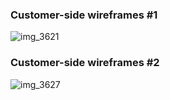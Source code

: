 ### Customer-side wireframes #1

![img_3621](https://cloud.githubusercontent.com/assets/19864300/19582584/596939ce-9792-11e6-8ac2-74b9f721a3bd.JPG)

### Customer-side wireframes #2

![img_3627](https://cloud.githubusercontent.com/assets/19864300/19582716/51f4f90c-9793-11e6-8374-3f14176e9524.JPG)
